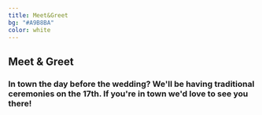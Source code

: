 ```yaml
---
title: Meet&Greet
bg: "#A9B8BA"
color: white
---
```


## Meet & Greet

### In town the day before the wedding? We'll be having traditional ceremonies on the 17th. If you're in town we'd love to see you there!


